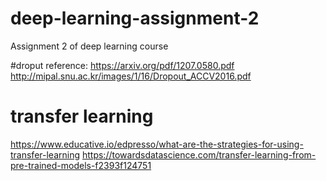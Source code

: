 # deep-learning-assignment-2
Assignment 2 of deep learning course



#droput reference:
https://arxiv.org/pdf/1207.0580.pdf
http://mipal.snu.ac.kr/images/1/16/Dropout_ACCV2016.pdf


# transfer learning
https://www.educative.io/edpresso/what-are-the-strategies-for-using-transfer-learning
https://towardsdatascience.com/transfer-learning-from-pre-trained-models-f2393f124751